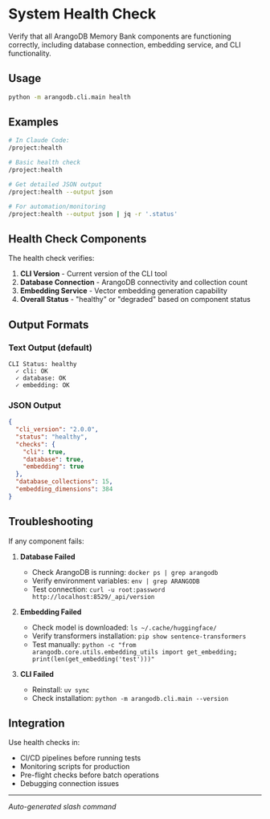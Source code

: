 # System Health Check

Verify that all ArangoDB Memory Bank components are functioning correctly, including database connection, embedding service, and CLI functionality.

## Usage

```bash
python -m arangodb.cli.main health
```

## Examples

```bash
# In Claude Code:
/project:health

# Basic health check
/project:health

# Get detailed JSON output
/project:health --output json

# For automation/monitoring
/project:health --output json | jq -r '.status'
```

## Health Check Components

The health check verifies:

1. **CLI Version** - Current version of the CLI tool
2. **Database Connection** - ArangoDB connectivity and collection count
3. **Embedding Service** - Vector embedding generation capability
4. **Overall Status** - "healthy" or "degraded" based on component status

## Output Formats

### Text Output (default)
```
CLI Status: healthy
  ✓ cli: OK
  ✓ database: OK
  ✓ embedding: OK
```

### JSON Output
```json
{
  "cli_version": "2.0.0",
  "status": "healthy",
  "checks": {
    "cli": true,
    "database": true,
    "embedding": true
  },
  "database_collections": 15,
  "embedding_dimensions": 384
}
```

## Troubleshooting

If any component fails:

1. **Database Failed**
   - Check ArangoDB is running: `docker ps | grep arangodb`
   - Verify environment variables: `env | grep ARANGODB`
   - Test connection: `curl -u root:password http://localhost:8529/_api/version`

2. **Embedding Failed**
   - Check model is downloaded: `ls ~/.cache/huggingface/`
   - Verify transformers installation: `pip show sentence-transformers`
   - Test manually: `python -c "from arangodb.core.utils.embedding_utils import get_embedding; print(len(get_embedding('test')))"`

3. **CLI Failed**
   - Reinstall: `uv sync`
   - Check installation: `python -m arangodb.cli.main --version`

## Integration

Use health checks in:
- CI/CD pipelines before running tests
- Monitoring scripts for production
- Pre-flight checks before batch operations
- Debugging connection issues

---
*Auto-generated slash command*